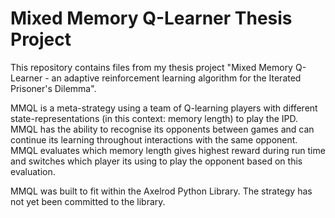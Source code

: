 # Mixed Memory Q-Learner Thesis Project

This repository contains files from my thesis project "Mixed Memory Q-Learner - an adaptive reinforcement learning algorithm for the Iterated Prisoner's Dilemma". 

MMQL is a meta-strategy using a team of Q-learning players with different state-representations (in this context: memory length) to play the IPD. MMQL has the ability to recognise its opponents between games and can continue its learning throughout interactions with the same opponent. MMQL evaluates which memory length gives highest reward during run time and switches which player its using to play the opponent based on this evaluation.  

MMQL was built to fit within the Axelrod Python Library.
The strategy has not yet been committed to the library.



